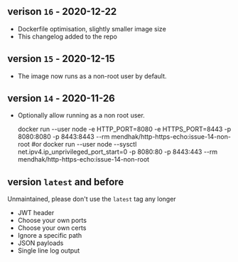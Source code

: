 
## verison `16` - 2020-12-22

* Dockerfile optimisation, slightly smaller image size
* This changelog added to the repo

## version `15` - 2020-12-15

* The image now runs as a non-root user by default. 

## version `14` - 2020-11-26

* Optionally allow running as a non root user. 

    docker run --user node -e HTTP_PORT=8080 -e HTTPS_PORT=8443 -p 8080:8080 -p 8443:8443 --rm mendhak/http-https-echo:issue-14-non-root
    #or
    docker run --user node --sysctl net.ipv4.ip_unprivileged_port_start=0 -p 8080:80 -p 8443:443 --rm mendhak/http-https-echo:issue-14-non-root


## version `latest` and before

Unmaintained, please don't use the `latest` tag any longer

* JWT header
* Choose your own ports
* Choose your own certs
* Ignore a specific path
* JSON payloads
* Single line log output

